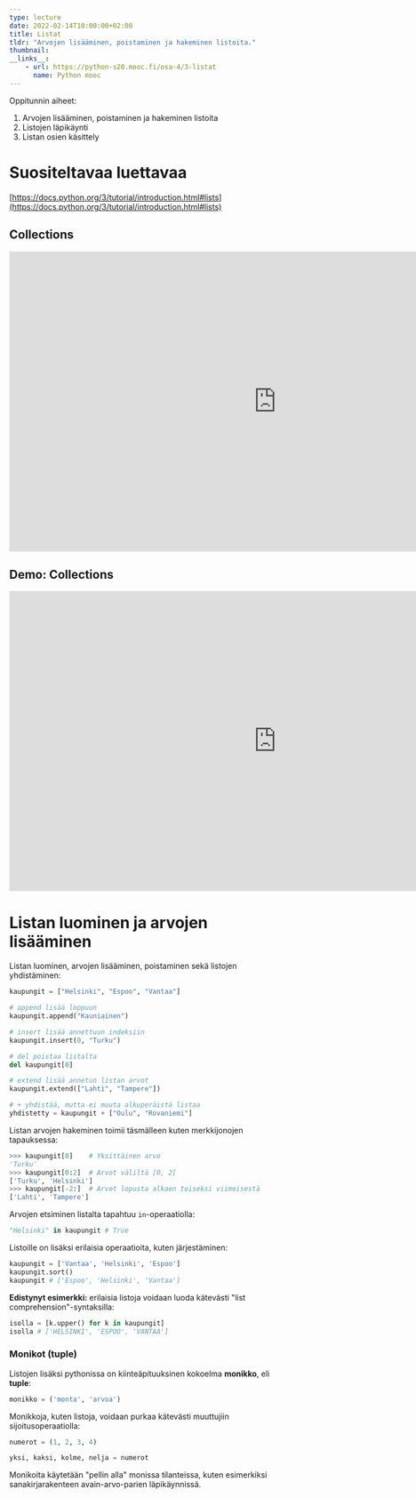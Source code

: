 ```yaml
---
type: lecture
date: 2022-02-14T10:00:00+02:00
title: Listat
tldr: "Arvojen lisääminen, poistaminen ja hakeminen listoita."
thumbnail: 
__links__:
    - url: https://python-s20.mooc.fi/osa-4/3-listat
      name: Python mooc
---
```


Oppitunnin aiheet:

1. Arvojen lisääminen, poistaminen ja hakeminen listoita
1. Listojen läpikäynti
1. Listan osien käsittely

# Suositeltavaa luettavaa

[https://docs.python.org/3/tutorial/introduction.html#lists](https://docs.python.org/3/tutorial/introduction.html#lists)



## Collections

<iframe src="https://channel9.msdn.com/Series/Intro-to-Python-Development/Python-for-Beginners-25-of-44-Collections/player" width="960" height="540" allowFullScreen frameBorder="0" title="Python for Beginners [25 of 44] Collections - Microsoft Channel 9 Video"></iframe>

## Demo: Collections

<iframe src="https://channel9.msdn.com/Series/Intro-to-Python-Development/Python-for-Beginners-26-of-44-Demo-Collections/player" width="960" height="540" allowFullScreen frameBorder="0" title="Python for Beginners [26 of 44] Demo: Collections - Microsoft Channel 9 Video"></iframe>



# Listan luominen ja arvojen lisääminen

Listan luominen, arvojen lisääminen, poistaminen sekä listojen yhdistäminen:

```python
kaupungit = ["Helsinki", "Espoo", "Vantaa"]

# append lisää loppuun
kaupungit.append("Kauniainen")

# insert lisää annettuun indeksiin
kaupungit.insert(0, "Turku")

# del poistaa listalta
del kaupungit[0]

# extend lisää annetun listan arvot
kaupungit.extend(["Lahti", "Tampere"])

# + yhdistää, mutta ei muuta alkuperäistä listaa
yhdistetty = kaupungit + ["Oulu", "Rovaniemi"]
```

Listan arvojen hakeminen toimii täsmälleen kuten merkkijonojen tapauksessa:

```python
>>> kaupungit[0]    # Yksittäinen arvo
'Turku'
>>> kaupungit[0:2]  # Arvot väliltä [0, 2[
['Turku', 'Helsinki']
>>> kaupungit[-2:]  # Arvot lopusta alkaen toiseksi viimeisestä
['Lahti', 'Tampere']
```

Arvojen etsiminen listalta tapahtuu `in`-operaatiolla:

```python
"Helsinki" in kaupungit # True
```

Listoille on lisäksi erilaisia operaatioita, kuten järjestäminen:

```python
kaupungit = ['Vantaa', 'Helsinki', 'Espoo']
kaupungit.sort()
kaupungit # ['Espoo', 'Helsinki', 'Vantaa']
```

**Edistynyt esimerkki:** erilaisia listoja voidaan luoda kätevästi "list comprehension"-syntaksilla:

```python
isolla = [k.upper() for k in kaupungit]
isolla # ['HELSINKI', 'ESPOO', 'VANTAA']
```

### Monikot (tuple)

Listojen lisäksi pythonissa on kiinteäpituuksinen kokoelma **monikko**, eli **tuple**:

```python
monikko = ('monta', 'arvoa')
```

Monikkoja, kuten listoja, voidaan purkaa kätevästi muuttujiin sijoitusoperaatiolla:

```python
numerot = (1, 2, 3, 4)

yksi, kaksi, kolme, nelja = numerot
```

Monikoita käytetään "pellin alla" monissa tilanteissa, kuten esimerkiksi sanakirjarakenteen avain-arvo-parien läpikäynnissä.
